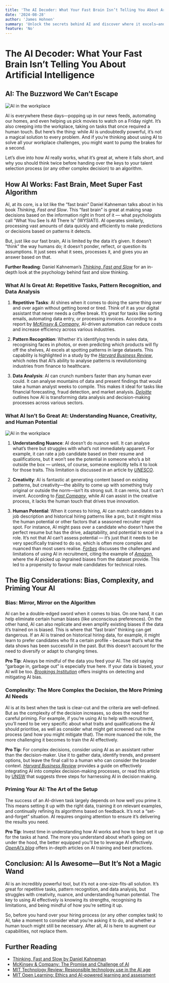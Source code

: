 ```yaml
---
title: 'The AI Decoder: What Your Fast Brain Isn’t Telling You About Artificial Intelligence'
date: '2024-08-28'
author: 'James Hohnen'
summary: 'Unlock the secrets behind AI and discover where it excels—and where it falls short. Learn how to harness AI’s power wisely and avoid common pitfalls in decision-making.'
feature: 'No'
---
```


# The AI Decoder: What Your Fast Brain Isn’t Telling You About Artificial Intelligence

## AI: The Buzzword We Can’t Escape

<img class="image_right image_medium" src="/articleimages/ai-image-blue.webp" alt="AI in the workplace" />

AI is everywhere these days—popping up in our news feeds, automating our homes, and even helping us pick movies to watch on a Friday night. It’s also creeping into the workplace, taking on tasks that once required a human touch. But here’s the thing: while AI is undoubtedly powerful, it’s not a magical solution to every problem. And if you’re thinking about using AI to solve all your workplace challenges, you might want to pump the brakes for a second.

Let’s dive into how AI really works, what it’s great at, where it falls short, and why you should think twice before handing over the keys to your talent selection process (or any other complex decision) to an algorithm.

## How AI Works: Fast Brain, Meet Super Fast Algorithm

AI, at its core, is a lot like the “fast brain” Daniel Kahneman talks about in his book *Thinking, Fast and Slow*. This “fast brain” is great at making snap decisions based on the information right in front of it — what psychologists call “What You See Is All There Is” (WYSIATI). AI operates similarly, processing vast amounts of data quickly and efficiently to make predictions or decisions based on patterns it detects. 

But, just like our fast brain, AI is limited by the data it’s given. It doesn’t “think” the way humans do; it doesn’t ponder, reflect, or question its assumptions. It just sees what it sees, processes it, and gives you an answer based on that.

**Further Reading**: Daniel Kahneman’s *[Thinking, Fast and Slow](https://www.amazon.com/Thinking-Fast-Slow-Daniel-Kahneman/dp/0374533555)* for an in-depth look at the psychology behind fast and slow thinking.

### What AI Is Great At: Repetitive Tasks, Pattern Recognition, and Data Analysis

1. **Repetitive Tasks**: AI shines when it comes to doing the same thing over and over again without getting bored or tired. Think of it as your digital assistant that never needs a coffee break. It’s great for tasks like sorting emails, automating data entry, or processing invoices. According to a report by *[McKinsey & Company](https://www.mckinsey.com/business-functions/mckinsey-digital/our-insights/the-promise-and-challenge-of-the-age-of-artificial-intelligence)*, AI-driven automation can reduce costs and increase efficiency across various industries.

2. **Pattern Recognition**: Whether it’s identifying trends in sales data, recognising faces in photos, or even predicting which products will fly off the shelves, AI excels at spotting patterns in large datasets. This capability is highlighted in a study by the *[Harvard Business Review](https://hbr.org/2020/01/competing-in-the-age-of-ai)*, which notes that AI’s ability to analyse patterns is revolutionising industries from finance to healthcare.

3. **Data Analysis**: AI can crunch numbers faster than any human ever could. It can analyse mountains of data and present findings that would take a human analyst weeks to compile. This makes it ideal for tasks like financial forecasting, fraud detection, and market analysis. *[Deloitte](https://www2.deloitte.com/us/en/pages/consulting/articles/gen-ai-use-cases.html)* outlines how AI is transforming data analysis and decision-making processes across various sectors.

### What AI Isn’t So Great At: Understanding Nuance, Creativity, and Human Potential

<img class="image_right image_medium" src="/articleimages/ai-image-beige.webp" alt="AI in the workplace" />

1. **Understanding Nuance**: AI doesn’t do nuance well. It can analyse what’s there but struggles with what’s not immediately apparent. For example, it can rate a job candidate based on their resume and qualifications, but it won’t see the potential in someone who’s a bit outside the box — unless, of course, someone explicitly tells it to look for those traits. This limitation is discussed in an article by *[UNESCO](https://www.unesco.org/en/artificial-intelligence/recommendation-ethics/cases)*.

2. **Creativity**: AI is fantastic at generating content based on existing patterns, but creativity—the ability to come up with something truly original or outside the norm—isn’t its strong suit. It can remix, but it can’t invent. According to *[Fast Company](https://www.fastcompany.com/90760756/is-dall-e-2-creating-art)*, while AI can assist in the creative process, it lacks the human touch that drives true innovation.

3. **Human Potential**: When it comes to hiring, AI can match candidates to a job description and historical hiring patterns like a pro, but it might miss the human potential or other factors that a seasoned recruiter might spot. For instance, AI might pass over a candidate who doesn’t have the perfect resume but has the drive, adaptability, and potential to excel in a role. It’s not that AI can’t assess potential — it’s just that it needs to be very specifically trained to do so, which is often more complex and nuanced than most users realise. *[Forbes](https://www.forbes.com/councils/forbestechcouncil/2023/09/25/ai-bias-in-recruitment-ethical-implications-and-transparency/)* discusses the challenges and limitations of using AI in recruitment, citing the example of *[Amazon](https://www.imd.org/research-knowledge/digital/articles/amazons-sexist-hiring-algorithm-could-still-be-better-than-a-human/#:~:text=In%20Amazon's%20case%2C%20its%20algorithm,was%20a%20factor%20in%20success.)*, where the AI picked up ingrained biases from the dataset provide. This led to a propensity to favour male candidates for technical roles. 

## The Big Considerations: Bias, Complexity, and Priming Your AI

### Bias: Mirror, Mirror on the Algorithm

AI can be a double-edged sword when it comes to bias. On one hand, it can help eliminate certain human biases (like unconscious preferences). On the other hand, AI can also replicate and even amplify existing biases if the data it’s trained on is biased. This is where that “fast brain” thinking can get dangerous. If an AI is trained on historical hiring data, for example, it might learn to prefer candidates who fit a certain profile - because that’s what the data shows has been successful in the past. But this doesn’t account for the need to diversify or adapt to changing times.

**Pro Tip**: Always be mindful of the data you feed your AI. The old saying “garbage in, garbage out” is especially true here. If your data is biased, your AI will be too. *[Brookings Institution](https://www.brookings.edu/research/algorithmic-bias-detection-and-mitigation-best-practices-and-policies-to-reduce-consumer-harms/)* offers insights on detecting and mitigating AI bias.

### Complexity: The More Complex the Decision, the More Priming AI Needs

AI is at its best when the task is clear-cut and the criteria are well-defined. But as the complexity of the decision increases, so does the need for careful priming. For example, if you’re using AI to help with recruitment, you’ll need to be very specific about what traits and qualifications the AI should prioritise, as well as consider what might get screened out in the process (and how you might mitigate that). The more nuanced the role, the more challenging it becomes to train the AI effectively.

**Pro Tip**: For complex decisions, consider using AI as an assistant rather than the decision-maker. Use it to gather data, identify trends, and present options, but leave the final call to a human who can consider the broader context. *[Harvard Business Review](https://hbr.org/2018/01/artificial-intelligence-for-the-real-world)* provides a guide on effectively integrating AI into complex decision-making processes, or read this article by [UNSW](https://www.businessthink.unsw.edu.au/articles/AI-powered-decision-making-data-driven-leadership) that suggests three steps for harnessing AI in decision making.

### Priming Your AI: The Art of the Setup

The success of an AI-driven task largely depends on how well you prime it. This means setting it up with the right data, training it on relevant examples, and continually refining its algorithms based on feedback. It’s not a “set-and-forget” situation. AI requires ongoing attention to ensure it’s delivering the results you need.

**Pro Tip**: Invest time in understanding how AI works and how to best set it up for the tasks at hand. The more you understand about what’s going on under the hood, the better equipped you’ll be to leverage AI effectively. *[OpenAI’s blog](https://openai.com/blog/)* offers in-depth articles on AI training and best practices.

## Conclusion: AI Is Awesome—But It’s Not a Magic Wand

AI is an incredibly powerful tool, but it’s not a one-size-fits-all solution. It’s great for repetitive tasks, pattern recognition, and data analysis, but struggles with creativity, nuance, and understanding human potential. The key to using AI effectively is knowing its strengths, recognising its limitations, and being mindful of how you’re setting it up.

So, before you hand over your hiring process (or any other complex task) to AI, take a moment to consider what you’re asking it to do, and whether a human touch might still be necessary. After all, AI is here to augment our capabilities, not replace them.

## Further Reading

- [Thinking, Fast and Slow by Daniel Kahneman](https://www.amazon.com/Thinking-Fast-Slow-Daniel-Kahneman/dp/0374533555)
- [McKinsey & Company: The Promise and Challenge of AI](https://www.mckinsey.com/business-functions/mckinsey-digital/our-insights/the-promise-and-challenge-of-the-age-of-artificial-intelligence)
- [MIT Technology Review: Responsible technology use in the AI age](https://www.technologyreview.com/2024/02/15/1087815/responsible-technology-use-in-the-ai-age/)
- [MIT Open Learning: Ethics and AI-powered learning and assessment](https://openlearning.mit.edu/news/ethics-and-ai-powered-learning-and-assessment)